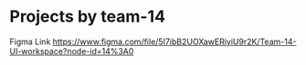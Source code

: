 # Projects by team-14

Figma Link https://www.figma.com/file/5I7ibB2UOXawERiyiU9r2K/Team-14-UI-workspace?node-id=14%3A0
